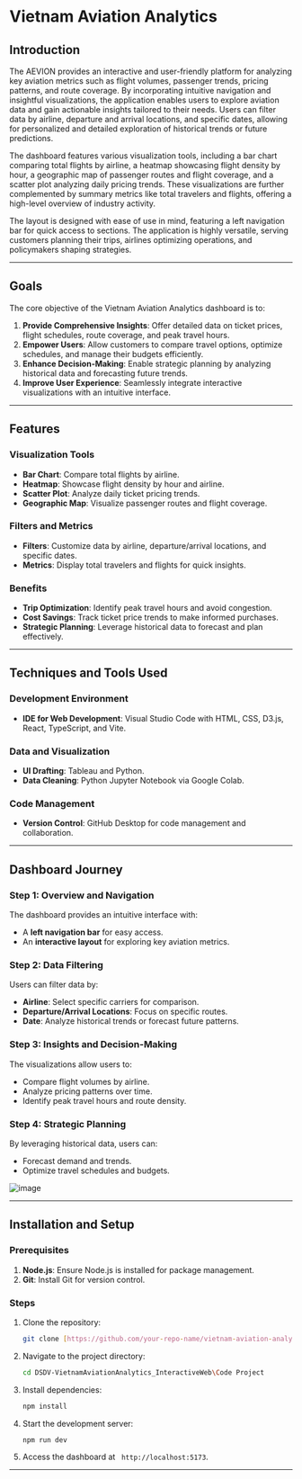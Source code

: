# Vietnam Aviation Analytics

## Introduction
The AEVION provides an interactive and user-friendly platform for analyzing key aviation metrics such as flight volumes, passenger trends, pricing patterns, and route coverage. By incorporating intuitive navigation and insightful visualizations, the application enables users to explore aviation data and gain actionable insights tailored to their needs. Users can filter data by airline, departure and arrival locations, and specific dates, allowing for personalized and detailed exploration of historical trends or future predictions. 

The dashboard features various visualization tools, including a bar chart comparing total flights by airline, a heatmap showcasing flight density by hour, a geographic map of passenger routes and flight coverage, and a scatter plot analyzing daily pricing trends. These visualizations are further complemented by summary metrics like total travelers and flights, offering a high-level overview of industry activity. 

The layout is designed with ease of use in mind, featuring a left navigation bar for quick access to sections. The application is highly versatile, serving customers planning their trips, airlines optimizing operations, and policymakers shaping strategies. 

---

## Goals
The core objective of the Vietnam Aviation Analytics dashboard is to:

1. **Provide Comprehensive Insights**: Offer detailed data on ticket prices, flight schedules, route coverage, and peak travel hours.
2. **Empower Users**: Allow customers to compare travel options, optimize schedules, and manage their budgets efficiently.
3. **Enhance Decision-Making**: Enable strategic planning by analyzing historical data and forecasting future trends.
4. **Improve User Experience**: Seamlessly integrate interactive visualizations with an intuitive interface.

---

## Features
### Visualization Tools
- **Bar Chart**: Compare total flights by airline.
- **Heatmap**: Showcase flight density by hour and airline.
- **Scatter Plot**: Analyze daily ticket pricing trends.
- **Geographic Map**: Visualize passenger routes and flight coverage.

### Filters and Metrics
- **Filters**: Customize data by airline, departure/arrival locations, and specific dates.
- **Metrics**: Display total travelers and flights for quick insights.

### Benefits
- **Trip Optimization**: Identify peak travel hours and avoid congestion.
- **Cost Savings**: Track ticket price trends to make informed purchases.
- **Strategic Planning**: Leverage historical data to forecast and plan effectively.

---

## Techniques and Tools Used
### Development Environment
- **IDE for Web Development**: Visual Studio Code with HTML, CSS, D3.js, React, TypeScript, and Vite.

### Data and Visualization
- **UI Drafting**: Tableau and Python.
- **Data Cleaning**: Python Jupyter Notebook via Google Colab.

### Code Management
- **Version Control**: GitHub Desktop for code management and collaboration.

---

## Dashboard Journey
### Step 1: Overview and Navigation
The dashboard provides an intuitive interface with:
- A **left navigation bar** for easy access.
- An **interactive layout** for exploring key aviation metrics.

### Step 2: Data Filtering
Users can filter data by:
- **Airline**: Select specific carriers for comparison.
- **Departure/Arrival Locations**: Focus on specific routes.
- **Date**: Analyze historical trends or forecast future patterns.

### Step 3: Insights and Decision-Making
The visualizations allow users to:
- Compare flight volumes by airline.
- Analyze pricing patterns over time.
- Identify peak travel hours and route density.

### Step 4: Strategic Planning
By leveraging historical data, users can:
- Forecast demand and trends.
- Optimize travel schedules and budgets.

![image](https://github.com/user-attachments/assets/64b3e99f-ccd3-46de-bb4d-f5736ffbd2ab)

---

## Installation and Setup
### Prerequisites
1. **Node.js**: Ensure Node.js is installed for package management.
2. **Git**: Install Git for version control.

### Steps
1. Clone the repository:
   ```bash
   git clone [https://github.com/your-repo-name/vietnam-aviation-analytics.git](https://github.com/tranphan2910/DSDV-VietnamAviationAnalytics-Web.git)
   ```
2. Navigate to the project directory:
   ```bash
   cd DSDV-VietnamAviationAnalytics_InteractiveWeb\Code Project
   ```
3. Install dependencies:
   ```bash
   npm install
   ```
4. Start the development server:
   ```bash
   npm run dev
   ```
5. Access the dashboard at ` http://localhost:5173`.

---
